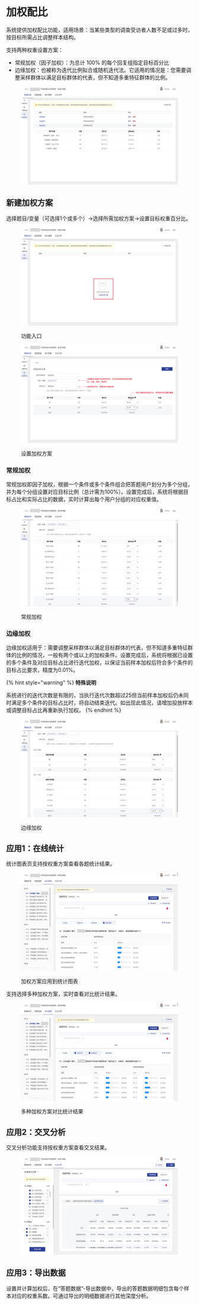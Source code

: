 # 加权配比

系统提供加权配比功能，适用场景：当某些类型的调查受访者人数不足或过多时，按目标所需占比调整样本结构。

支持两种权重设置方案：

* 常规加权（因子加权）：为总计 100% 的每个回复组指定目标百分比
* 边缘加权：也被称为迭代比例拟合或随机迭代法。它适用的情况是：您需要调整采样群体以满足目标群体的代表，但不知道多重特征群体的比例。

<figure><img src="../../../.gitbook/assets/image (4) (1) (1) (1).png" alt=""><figcaption></figcaption></figure>

## 新建加权方案 <a href="#she-zhi-quan-zhong-ming-cheng" id="she-zhi-quan-zhong-ming-cheng"></a>

选择题目/变量（可选择1个或多个）->选择所需加权方案->设置目标权重百分比。

<figure><img src="../../../.gitbook/assets/image (2) (2).png" alt=""><figcaption><p>功能入口</p></figcaption></figure>

<figure><img src="../../../.gitbook/assets/image (104).png" alt=""><figcaption><p>设置加权方案</p></figcaption></figure>

### 常规加权

常规加权即因子加权，根据一个条件或多个条件组合把答题用户划分为多个分组，并为每个分组设置对应目标比例（总计需为100%）。设置完成后，系统将根据目标占比和实际占比的数据，实时计算出每个用户分组的对应权重值。

<figure><img src="../../../.gitbook/assets/image (5) (2).png" alt=""><figcaption><p>常规加权</p></figcaption></figure>

### 边缘加权

边缘加权适用于：需要调整采样群体以满足目标群体的代表，但不知道多重特征群体的比例的情况，一般有两个或以上的加权条件。设置完成后，系统将根据已设置的多个条件及对应目标占比进行迭代加权，以保证当前样本加权后符合多个条件的目标占比要求，精度为0.01%。

{% hint style="warning" %}
**特殊说明**

系统进行的迭代次数是有限的，当执行迭代次数超过25但当前样本加权后仍未同时满足多个条件的目标占比时，将自动结束迭代。如出现此情况，请增加投放样本或调整目标占比再重新执行加权。
{% endhint %}

<figure><img src="../../../.gitbook/assets/image (7) (1) (1).png" alt=""><figcaption><p>边缘加权</p></figcaption></figure>

## 应用1：在线统计 <a href="#yin-yong-quan-zhong" id="yin-yong-quan-zhong"></a>

统计图表页支持按权重方案查看各题统计结果。

<figure><img src="../../../.gitbook/assets/image (1) (3).png" alt=""><figcaption><p>加权方案应用到统计图表</p></figcaption></figure>

支持选择多种加权方案，实时查看对比统计结果。

<figure><img src="../../../.gitbook/assets/image (8) (1) (1).png" alt=""><figcaption><p>多种加权方案对比统计结果</p></figcaption></figure>

## 应用2：交叉分析

交叉分析功能支持按权重方案查看交叉结果。

<figure><img src="../../../.gitbook/assets/image (6) (1) (1).png" alt=""><figcaption></figcaption></figure>

## 应用3：导出数据

设置并计算加权后，在“答题数据”-导出数据中，导出的答题数据明细包含每个样本对应的权重系数。可通过导出的明细数据进行其他深度分析。
